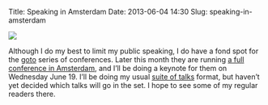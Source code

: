 Title: Speaking in Amsterdam
Date: 2013-06-04 14:30
Slug: speaking-in-amsterdam

<div class="img floating">

[![](http://martinfowler.com/snips/goto-ams.png)](http://gotocon.com/amsterdam-2013/)

</div>

Although I do my best to limit my public speaking, I do have a fond spot
for the [goto](http://gotocon.com/) series of conferences. Later this
month they are running [a full conference in
Amsterdam](http://gotocon.com/amsterdam-2013/), and I’ll be doing a
keynote for them on Wednesday June 19. I’ll be doing my usual [suite of
talks](http://martinfowler.com/bliki/SuiteOfTalks.html) format, but
haven’t yet decided which talks will go in the set. I hope to see some
of my regular readers there.

</p>

